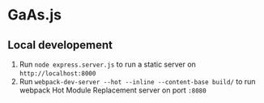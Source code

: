 GaAs.js
=======

## Local developement
1. Run `node express.server.js` to run a static server on `http://localhost:8000`
2. Run `webpack-dev-server --hot --inline --content-base build/` to run webpack Hot Module Replacement server on port `:8080`
